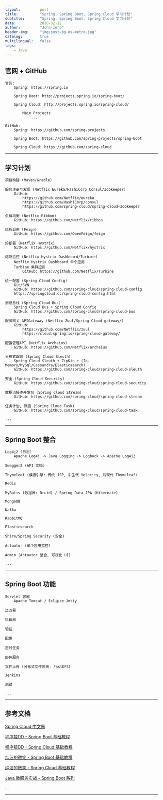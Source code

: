 ```yaml
---
layout:     	post
title:        	"Spring, Spring Boot, Spring Cloud 学习计划"
subtitle:     	"Spring, Spring Boot, Spring Cloud 学习计划"
date:         	2018-02-12
author:       	"John-zero"
header-img: 	"img/post-bg-os-metro.jpg"
catalog:      	true
multilingual: 	false
tags:
    - Java
---
```




## 官网 + GitHub
		
	官网:
		Spring: https://spring.io
		
		Spring Boot: http://projects.spring.io/spring-boot/
	
		Spring Cloud: http://projects.spring.io/spring-cloud/
		
			Main Projects
				...

	GitHub: 
		Spring: https://github.com/spring-projects
		
		Spring Boot: https://github.com/spring-projects/spring-boot
		
		Spring Cloud: https://github.com/spring-cloud
				
***


## 学习计划

	项目构建 (Maven/Gradle)
	
	服务注册与发现 (Netflix Eureka/HashiCorp Consul/Zookeeper)
		GitHub: 
			https://github.com/Netflix/eureka
			https://github.com/HashiCorp/consul
			https://github.com/spring-cloud/spring-cloud-zookeeper
	
	负载均衡 (Netflix Ribbon)
		GitHub: https://github.com/Netflix/ribbon
	
	远程调用 (Feign)
		GitHub: https://github.com/OpenFeign/feign
	
	熔断器 (Netflix Hystrix)
		GitHub: https://github.com/Netflix/hystrix
	
	熔断监控 (Netflix Hystrix Dashboard/Turbine)
		Netflix Hystrix Dashboard 单个应用
		Turbine 集群应用
			GitHub: https://github.com/Netflix/Turbine
	
	统一配置 (Spring Cloud Config)
		Git/SVN
		GitHub: https://github.com/spring-cloud/spring-cloud-config
		https://springcloud.cc/spring-cloud-config.html
		
	消息总线 (Spring Cloud Bus)	
		Spring Cloud Bus + Spring Cloud Config
		GitHub: https://github.com/spring-cloud/spring-cloud-bus
	
	服务网关 APIGateway (Netflix Zuul/Spring Cloud gateway/)
		GitHub: 
			https://github.com/Netflix/zuul
			https://cloud.spring.io/spring-cloud-gateway/
	
	配置管理API (Netflix Archaius)
		GitHub: https://github.com/Netflix/archaius
	
	分布式跟踪 (Spring Cloud Sleuth)
		Spring Cloud Sleuth + ZipKin + (In-Memory/MySql/Cassandra/Elasticsearch)
		GitHub: https://github.com/spring-cloud/spring-cloud-sleuth
	
	安全 (Spring Cloud Security)
		GitHub: https://github.com/spring-cloud/spring-cloud-security
		
	数据流操作开发包 (Spring Cloud Stream)
		GitHub: https://github.com/spring-cloud/spring-cloud-stream
		
	任务计划, 调度 (Spring Cloud Task)	
		GitHub: https://github.com/spring-cloud/spring-cloud-task
		
	...	

***


## Spring Boot 整合

	Log4j2 (日志)
		Apache Log4j -> Java Logging -> Logback -> Apache Log4j2
	
	Swagger2 (API 文档)
	
	Thymeleaf (模板引擎: 传统 JSP, 中生代 Velocity, 后现代 Thymeleaf)
	
	Redis
	
	MyBatis (数据源: Druid) / Spring Data JPA (Hibernate)
	
	MongoDB
	
	Kafka
	
	RabbitMQ
	
	Elasticsearch
	
	Shiro/Spring Security (安全)
	
	Actuator (单个应用监控)
	
	Admin (Actuator 整合, 可视化 UI)
	
	...

***


## Spring Boot 功能
	
	Servlet 容器
		Apache Tomcat / Eclipse Jetty

	过滤器
	
	拦截器
	
	验证
	
	配置
	
	定时任务
	
	邮件服务
	
	文件上传 (分布式文件系统: FastDFS)
	
	Jenkins
	
	测试
	
	...

***


## 参考文档

<a href="http://www.springcloud.cc/" target="_blank">Spring Cloud 中文网</a> 

<a href="http://blog.didispace.com/Spring-Boot%E5%9F%BA%E7%A1%80%E6%95%99%E7%A8%8B/">程序猿DD - Spring Boot 基础教程</a>

<a href="http://blog.didispace.com/Spring-Cloud%E5%9F%BA%E7%A1%80%E6%95%99%E7%A8%8B/">程序猿DD - Spring Cloud 基础教程</a>

<a href="http://www.ityouknow.com/spring-boot.html">纯洁的微笑 - Spring Boot 基础教程</a>

<a href="http://www.ityouknow.com/spring-cloud.html">纯洁的微笑 - Spring Cloud 基础教程</a>

<a href="https://segmentfault.com/n/1330000009887617" target="_blank">Java 微服务实战 - Spring Boot 系列</a> 

...

***